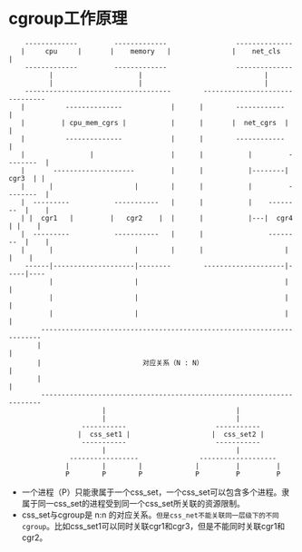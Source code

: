 cgroup工作原理
=============

		-------------         -------------                 --------------
	   |     cpu     |       |    memory   |               |    net_cls   |
	    -------------         -------------                 --------------
	          |                     |                              |       
	          |                     |                              |      
	    ------------------------------------        -------------------------------
	   |          --------------            |      |        ------------           |
	   |         | cpu_mem_cgrs |           |      |       |  net_cgrs  |          |
	   |          --------------            |      |        ------------           |
	   |                |                   |      |           |         --------  |
	   |       --------------------         |      |           |--------|  cgr3  | |
	   |      |                    |        |      |           |         --------  |
	   |  ---------           -----------   |      |           |    --------  |    |
	   | |  cgr1   |         |   cgr2    |  |      |           |---|  cgr4  | |    |
	   |  ---------           -----------   |      |                --------  |    |
	   |      |                    |        |      |                    |     |    |      
	    ------|--------------------|--------        --------------------|-----|----
	          |                    |                                    |     |
	          |                    |                                    |     |
	          |                    |                                    |     |
	        ----------------------------------------------------------------------
	       |                                                                      |
	       |                         对应关系（N : N）                            |
	       |                                                                      |
	        ----------------------------------------------------------------------
	                       |                                |
	                       |                                |
	                  -----------                      -----------
	                 |  css_set1 |                    |  css_set2 |
	                  -----------                      -----------
	                       |                                |
	               -----------------               -------------------
	              |        |        |             |         |         |
	              P        P        P             P         P         P
	              
* 一个进程（P）只能隶属于一个css_set，一个css_set可以包含多个进程。隶属于同一css_set的进程受到同一个css_set所关联的资源限制。
* css_set与cgroup是 n:n 的对应关系。`但是css_net不能关联同一层级下的不同cgroup`。比如css_set1可以同时关联cgr1和cgr3，但是不能同时关联cgr1和cgr2。
                    
